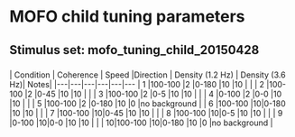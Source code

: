 # MOFO child tuning parameters
## Stimulus set: mofo_tuning_child_20150428

### 
|  Condition | Coherence   | Speed   |Direction   |  Density (1.2 Hz) | Density (3.6 Hz)| Notes|
|---|---|---|---|---|---
| 1 |100-100 |2 |0-180 |10 |10 | |
| 2 |100-100 |2 |0-45  |10 |10 | |
| 3 |100-100 |2 |0-5   |10 |10 | |
| 4 |0-100   |2 |0-0   |10 |10 | |
| 5 |100-100 |2 |0-180 |10 |0  |no background |
| 6 |100-100 |10|0-180 |10 |10 | |
| 7 |100-100 |10|0-45  |10 |10 | |
| 8 |100-100 |10|0-5   |10 |10 | |
| 9 |0-100   |10|0-0   |10 |10 | |
| 10|100-100 |10|0-180 |10 |0  |no background |
